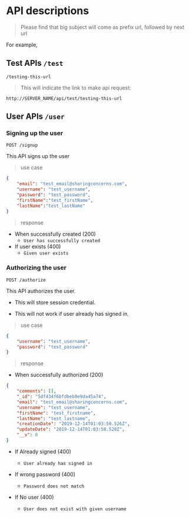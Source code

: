 # API descriptions

>Please find that big subject will come as prefix url, followed by next url

For example,

## Test APIs `/test`

`/testing-this-url`

>This will indicate the link to make api request:

`http://SERVER_NAME/api/test/testing-this-url`


## User APIs `/user`

### Signing up the user
`POST /signup`

This API signs up the user

> use case

```json
{
	"email": "test_email@sharingconcerns.com",
	"username": "test_username",
	"password": "test_password",
	"firstName":"test_firstName",
	"lastName":"test_lastName"
}
```

> response

- When successfully created (200)
    - `User has successfully created`
- If user exists (400)
    - `Given user exists`

### Authorizing the user
`POST /authorize`

This API authorizes the user.

- This will store session credential.

- This will not work if user already has signed in.

> use case

```json
{
	"username": "test_username",
	"password": "test_password"
}
```

> response
- When successfully authorized (200)
```json
{
    "comments": [],
    "_id": "5df434f6bfdbeb0e9da45a74",
    "email": "test_email@sharingconcerns.com",
    "username": "test_username",
    "firstName": "test_firstname",
    "lastName": "test_lastname",
    "creationDate": "2019-12-14T01:03:50.526Z",
    "updateDate": "2019-12-14T01:03:50.528Z",
    "__v": 0
}
```
- If Already signed (400)
    - `User already has signed in`

- If wrong password (400)
    - `Password does not match`

- If No user (400)
    - `User does not exist with given username`
